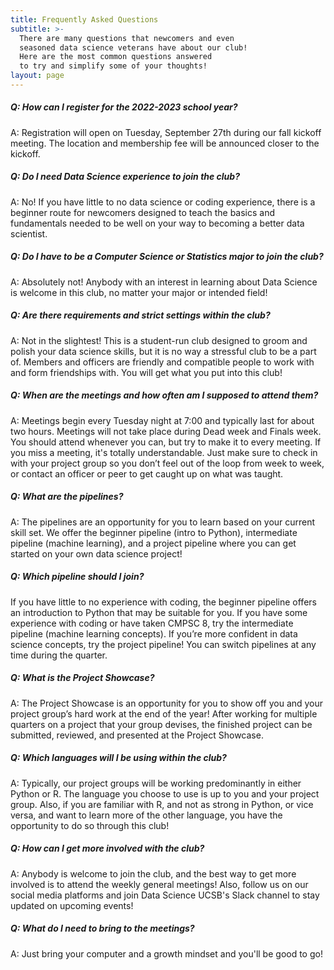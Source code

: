 ```yaml
---
title: Frequently Asked Questions
subtitle: >-
  There are many questions that newcomers and even
  seasoned data science veterans have about our club!
  Here are the most common questions answered
  to try and simplify some of your thoughts!
layout: page
---
```


##### Q: How can I register for the 2022-2023 school year?

A: Registration will open on Tuesday, September 27th during our fall kickoff meeting. The location and membership fee will be announced closer to the kickoff. 

##### Q: Do I need Data Science experience to join the club?

A: No! If you have little to no data science or coding experience, there is a beginner route for newcomers designed to teach the basics and fundamentals needed to be well on your way to becoming a better data scientist.

##### Q: Do I have to be a Computer Science or Statistics major to join the club?

A: Absolutely not! Anybody with an interest in learning about Data Science is welcome in this club, no matter your major or intended field!

##### Q: Are there requirements and strict settings within the club?

A: Not in the slightest! This is a student-run club designed to groom and polish your data science skills, but it is no way a stressful club to be a part of. Members and officers are friendly and compatible people to work with and form friendships with. You will get what you put into this club!

##### Q: When are the meetings and how often am I supposed to attend them?

A: Meetings begin every Tuesday night at 7:00 and typically last for about two hours. Meetings will not take place during Dead week and Finals week. You should attend whenever you can, but try to make it to every meeting. If you miss a meeting, it's totally understandable. Just make sure to check in with your project group so you don’t feel out of the loop from week to week, or contact an officer or peer to get caught up on what was taught.

##### Q: What are the pipelines?

A: The pipelines are an opportunity for you to learn based on your current skill set. We offer the beginner pipeline (intro to Python), intermediate pipeline (machine learning), and a project pipeline where you can get started on your own data science project!

##### Q: Which pipeline should I join?

If you have little to no experience with coding, the beginner pipeline offers an introduction to Python that may be suitable for you. If you have some experience with coding or have taken CMPSC 8, try the intermediate pipeline (machine learning concepts). If you’re more confident in data science concepts, try the project pipeline! You can switch pipelines at any time during the quarter. 

##### Q: What is the Project Showcase?

A: The Project Showcase is an opportunity for you to show off you and your project group’s hard work at the end of the year! After working for multiple quarters on a project that your group devises, the finished project can be submitted, reviewed, and presented at the Project Showcase.

##### Q: Which languages will I be using within the club?

A: Typically, our project groups will be working predominantly in either Python or R. The language you choose to use is up to you and your project group. Also, if you are familiar with R, and not as strong in Python, or vice versa, and want to learn more of the other language, you have the opportunity to do so through this club!

##### Q: How can I get more involved with the club?

A: Anybody is welcome to join the club, and the best way to get more involved is to attend the weekly general meetings! Also, follow us on our social media platforms and join Data Science UCSB's Slack channel to stay updated on upcoming events!

##### Q: What do I need to bring to the meetings?

A: Just bring your computer and a growth mindset and you'll be good to go!

